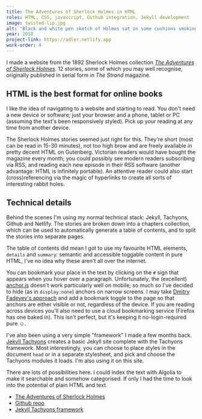 ```yaml
---
title: The Adventures of Sherlock Holmes in HTML
roles: HTML, CSS, javascript, Github integration, Jekyll development
image: twisted-lip.jpg
alt: "Black and white pen sketch of Holmes sat on some cushions smoking a pipe."
year: 2018
project-link: https://adler.netlify.app
work-order: 4
---
```


I made a website from the 1892 Sherlock Holmes collection <cite><a href="https://adler.netlify.com">The Adventures of Sherlock Holmes</a></cite>. 12 stories, some of which you may well recognise, originally published in serial form in <cite>The Strand</cite> magazine.

## HTML is the best format for online books

I like the idea of navigating to a website and starting to read. You don't need a new device or software; just your browser and a phone, tablet or PC (assuming the text's been responsively styled). Pick up your reading at any time from another device.

The Sherlock Holmes stories seemed just right for this. They're short (most can be read in 15-30 minutes), not too high brow and are freely available in pretty decent HTML on Gutenberg. Victorian readers would have bought the magazine every month; you could possibly see modern readers subscribing via RSS, and reading each new episode in their RSS software (another advantage: HTML is infinitely portable). An attentive reader could also start (cross)referencing via the magic of hyperlinks to create all sorts of interesting rabbit holes.

## Technical details

Behind the scenes I'm using my normal technical stack: Jekyll, Tachyons, Github and Netlify. The stories are broken down into a chapters collection, which can be used to automatically generate a table of contents, and to split the stories into separate pages.

The table of contents did mean I got to use my favourite HTML elements, `details` and `summary`: semantic and accessible toggable content in pure HTML, I've no idea why these aren't all over the internet.

You can bookmark your place in the text by clicking on the `#` sign that appears when you hover over a paragraph. Unfortunately, the (excellent) [anchor.js](https://www.bryanbraun.com/anchorjs/) doesn't work particularly well on mobile; so much so I've decided to hide (as in `display:none`) anchors on narrow screens. I may take [Dmitry Fadeyev's approach](http://leonidandreyev.com/judas-1/) and add a bookmark toggle to the page so that anchors are either visible or not, regardless of the device. If you are reading across devices you'll also need to use a cloud bookmarking service (Firefox has one baked in). This isn't perfect, but it's keeping it no-login-required pure <span role="img" aria-label="Cheery face">☺️</span>.

I've also been using a very simple "framework" I made a few months back. [Jekyll Tachyons](https://github.com/leonp/jekyll-tachyons) creates a basic Jekyll site complete with the Tachyons framework. Most interestingly, you can choose to place styles in the document `head` or in a separate stylesheet, and pick and choose the Tachyons modules it loads. I'm also using it on this site.

There are lots of possibilities here. I could index the text with Algolia to make it searchable and somehow categorised. If only I had the time to look into the potential of plain HTML and text.

- [The Adventures of Sherlock Holmes](https://adler.netlify.com)
- [Github repo](https://github.com/leonp/sherlock-holmes)
- [Jekyll Tachyons framework](https://github.com/leonp/jekyll-tachyons)
